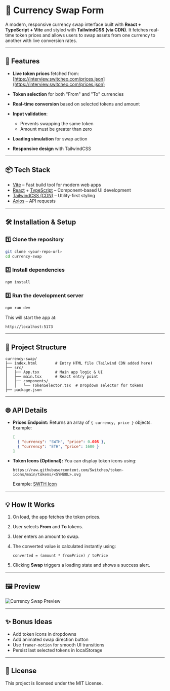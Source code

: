 # 💱 Currency Swap Form

A modern, responsive currency swap interface built with **React + TypeScript + Vite** and styled with **TailwindCSS (via CDN)**.
It fetches real-time token prices and allows users to swap assets from one currency to another with live conversion rates.

---

## 🚀 Features

* **Live token prices** fetched from:
  [https://interview.switcheo.com/prices.json](https://interview.switcheo.com/prices.json)
* **Token selection** for both "From" and "To" currencies
* **Real-time conversion** based on selected tokens and amount
* **Input validation**:

  * Prevents swapping the same token
  * Amount must be greater than zero
* **Loading simulation** for swap action
* **Responsive design** with TailwindCSS

---

## 📦 Tech Stack

* [Vite](https://vitejs.dev/) – Fast build tool for modern web apps
* [React](https://react.dev/) + [TypeScript](https://www.typescriptlang.org/) – Component-based UI development
* [TailwindCSS (CDN)](https://tailwindcss.com/docs/installation/play-cdn) – Utility-first styling
* [Axios](https://axios-http.com/) – API requests

---

## 🛠 Installation & Setup

### 1️⃣ Clone the repository

```bash
git clone <your-repo-url>
cd currency-swap
```

### 2️⃣ Install dependencies

```bash
npm install
```

### 3️⃣ Run the development server

```bash
npm run dev
```

This will start the app at:

```
http://localhost:5173
```

---

## 📄 Project Structure

```
currency-swap/
├── index.html        # Entry HTML file (Tailwind CDN added here)
├── src/
│   ├── App.tsx       # Main app logic & UI
│   ├── main.tsx      # React entry point
│   ├── components/
│   │   └── TokenSelector.tsx  # Dropdown selector for tokens
├── package.json
```

---

## 🌐 API Details

* **Prices Endpoint:**
  Returns an array of `{ currency, price }` objects.
  Example:

  ```json
  [
    { "currency": "SWTH", "price": 0.005 },
    { "currency": "ETH", "price": 1600 }
  ]
  ```

* **Token Icons (Optional):**
  You can display token icons using:

  ```
  https://raw.githubusercontent.com/Switcheo/token-icons/main/tokens/<SYMBOL>.svg
  ```

  Example:
  [SWTH Icon](https://raw.githubusercontent.com/Switcheo/token-icons/main/tokens/SWTH.svg)

---

## 💡 How It Works

1. On load, the app fetches the token prices.
2. User selects **From** and **To** tokens.
3. User enters an amount to swap.
4. The converted value is calculated instantly using:

   ```
   converted = (amount * fromPrice) / toPrice
   ```
5. Clicking **Swap** triggers a loading state and shows a success alert.

---

## 🖼 Preview

![Currency Swap Preview](preview.png)

---

## ✨ Bonus Ideas

* Add token icons in dropdowns
* Add animated swap direction button
* Use `framer-motion` for smooth UI transitions
* Persist last selected tokens in localStorage

---

## 📜 License

This project is licensed under the MIT License.
